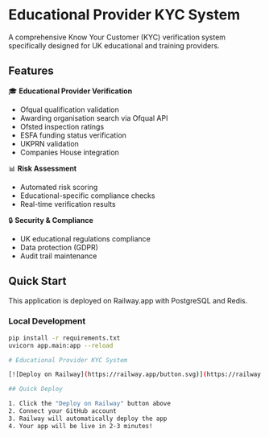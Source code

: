 # Educational Provider KYC System

A comprehensive Know Your Customer (KYC) verification system specifically designed for UK educational and training providers.

## Features

🎓 **Educational Provider Verification**
- Ofqual qualification validation
- Awarding organisation search via Ofqual API
- Ofsted inspection ratings
- ESFA funding status verification
- UKPRN validation
- Companies House integration

📊 **Risk Assessment**
- Automated risk scoring
- Educational-specific compliance checks
- Real-time verification results

🔒 **Security & Compliance**
- UK educational regulations compliance
- Data protection (GDPR)
- Audit trail maintenance

## Quick Start

This application is deployed on Railway.app with PostgreSQL and Redis.

### Local Development

```bash
pip install -r requirements.txt
uvicorn app.main:app --reload

# Educational Provider KYC System

[![Deploy on Railway](https://railway.app/button.svg)](https://railway.app/template/your-template-id)

## Quick Deploy

1. Click the "Deploy on Railway" button above
2. Connect your GitHub account
3. Railway will automatically deploy the app
4. Your app will be live in 2-3 minutes!
